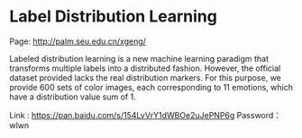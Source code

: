 # Label Distribution Learning
Page: http://palm.seu.edu.cn/xgeng/

Labeled distribution learning is a new machine learning paradigm that transforms multiple labels into a distributed fashion.
However, the official dataset provided lacks the real distribution markers. For this purpose, we provide 600 sets of color images, each corresponding to 11 emotions, which have a distribution value sum of 1.

Link : https://pan.baidu.com/s/154LvVrY1dWBOe2uJePNP6g 
Password：wlwn 
